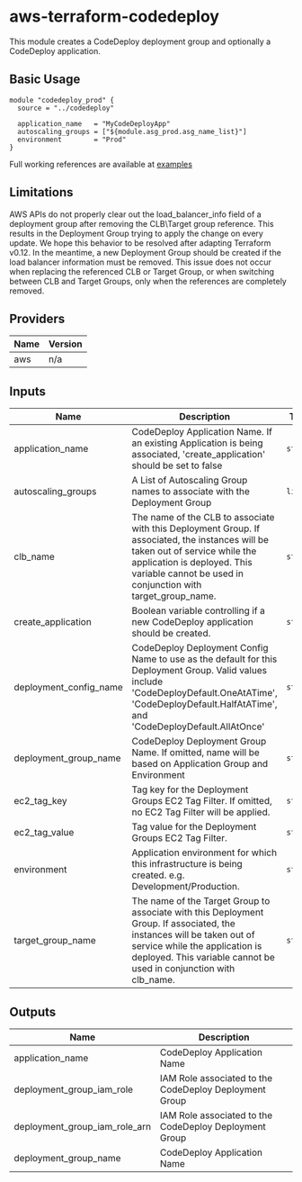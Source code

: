 # aws-terraform-codedeploy

This module creates a CodeDeploy deployment group and optionally a CodeDeploy application.

## Basic Usage

```
module "codedeploy_prod" {
  source = "../codedeploy"

  application_name   = "MyCodeDeployApp"
  autoscaling_groups = ["${module.asg_prod.asg_name_list}"]
  environment        = "Prod"
}
```

Full working references are available at [examples](examples)
## Limitations

AWS APIs do not properly clear out the load\_balancer\_info field of a deployment group after removing the CLB\Target group reference.  This results in the Deployment Group trying to apply the change on every update.  We hope this behavior to be resolved after adapting Terraform v0.12.  In the meantime, a new Deployment Group should be created if the load balancer information must be removed.  This issue does not occur when replacing the referenced CLB or Target Group, or when switching between CLB and Target Groups, only when the references are completely removed.

## Providers

| Name | Version |
|------|---------|
| aws | n/a |

## Inputs

| Name | Description | Type | Default | Required |
|------|-------------|------|---------|:-----:|
| application\_name | CodeDeploy Application Name.  If an existing Application is being associated, 'create\_application' should be set to false | `string` | n/a | yes |
| autoscaling\_groups | A List of Autoscaling Group names to associate with the Deployment Group | `list` | `[]` | no |
| clb\_name | The name of the CLB to associate with this Deployment Group.  If associated, the instances will be taken out of service while the application is deployed.   This variable cannot be used in conjunction with target\_group\_name. | `string` | `""` | no |
| create\_application | Boolean variable controlling if a new CodeDeploy application should be created. | `string` | `true` | no |
| deployment\_config\_name | CodeDeploy Deployment Config Name to use as the default for this Deployment Group.  Valid values include 'CodeDeployDefault.OneAtATime', 'CodeDeployDefault.HalfAtATime', and 'CodeDeployDefault.AllAtOnce' | `string` | `"CodeDeployDefault.OneAtATime"` | no |
| deployment\_group\_name | CodeDeploy Deployment Group Name.  If omitted, name will be based on Application Group and Environment | `string` | `""` | no |
| ec2\_tag\_key | Tag key for the Deployment Groups EC2 Tag Filter.  If omitted, no EC2 Tag Filter will be applied. | `string` | `""` | no |
| ec2\_tag\_value | Tag value for the Deployment Groups EC2 Tag Filter. | `string` | `""` | no |
| environment | Application environment for which this infrastructure is being created. e.g. Development/Production. | `string` | `"Production"` | no |
| target\_group\_name | The name of the Target Group to associate with this Deployment Group.  If associated, the instances will be taken out of service while the application is deployed.  This variable cannot be used in conjunction with clb\_name. | `string` | `""` | no |

## Outputs

| Name | Description |
|------|-------------|
| application\_name | CodeDeploy Application Name |
| deployment\_group\_iam\_role | IAM Role associated to the CodeDeploy Deployment Group |
| deployment\_group\_iam\_role\_arn | IAM Role associated to the CodeDeploy Deployment Group |
| deployment\_group\_name | CodeDeploy Application Name |


